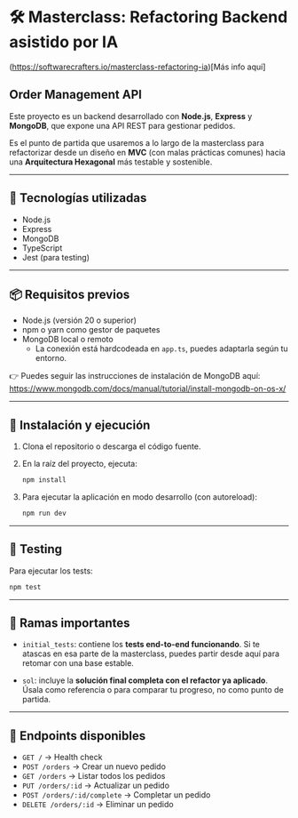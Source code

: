 # 🛠️ Masterclass: Refactoring Backend asistido por IA  
(https://softwarecrafters.io/masterclass-refactoring-ia)[Más info aquí]
## Order Management API

Este proyecto es un backend desarrollado con **Node.js**, **Express** y **MongoDB**, que expone una API REST para gestionar pedidos.

Es el punto de partida que usaremos a lo largo de la masterclass para refactorizar desde un diseño en **MVC** (con malas prácticas comunes) hacia una **Arquitectura Hexagonal** más testable y sostenible.

---

## 🧱 Tecnologías utilizadas

- Node.js  
- Express  
- MongoDB  
- TypeScript  
- Jest (para testing)

---

## 📦 Requisitos previos

- Node.js (versión 20 o superior)  
- npm o yarn como gestor de paquetes  
- MongoDB local o remoto  
  - La conexión está hardcodeada en `app.ts`, puedes adaptarla según tu entorno.

👉 Puedes seguir las instrucciones de instalación de MongoDB aquí:  
https://www.mongodb.com/docs/manual/tutorial/install-mongodb-on-os-x/

---

## 🚀 Instalación y ejecución

1. Clona el repositorio o descarga el código fuente.  
2. En la raíz del proyecto, ejecuta:

   ```bash
   npm install
   ```

3. Para ejecutar la aplicación en modo desarrollo (con autoreload):

   ```bash
   npm run dev
   ```

---

## 🧪 Testing

Para ejecutar los tests:

```bash
npm test
```

---

## 🌿 Ramas importantes

- `initial_tests`: contiene los **tests end-to-end funcionando**. Si te atascas en esa parte de la masterclass, puedes partir desde aquí para retomar con una base estable.
  
- `sol`: incluye la **solución final completa con el refactor ya aplicado**. Úsala como referencia o para comparar tu progreso, no como punto de partida.

---

## 📡 Endpoints disponibles

- `GET /` → Health check  
- `POST /orders` → Crear un nuevo pedido  
- `GET /orders` → Listar todos los pedidos  
- `PUT /orders/:id` → Actualizar un pedido  
- `POST /orders/:id/complete` → Completar un pedido  
- `DELETE /orders/:id` → Eliminar un pedido


